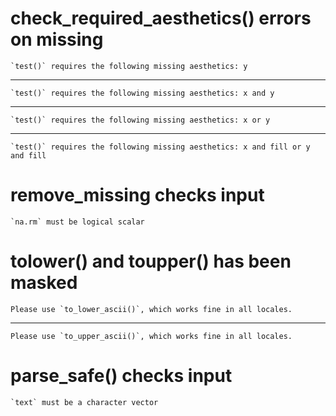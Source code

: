 # check_required_aesthetics() errors on missing

    `test()` requires the following missing aesthetics: y

---

    `test()` requires the following missing aesthetics: x and y

---

    `test()` requires the following missing aesthetics: x or y

---

    `test()` requires the following missing aesthetics: x and fill or y and fill

# remove_missing checks input

    `na.rm` must be logical scalar

# tolower() and toupper() has been masked

    Please use `to_lower_ascii()`, which works fine in all locales.

---

    Please use `to_upper_ascii()`, which works fine in all locales.

# parse_safe() checks input

    `text` must be a character vector

